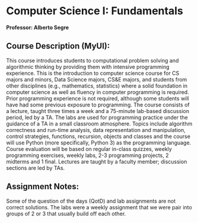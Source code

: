 # Computer Science I: Fundamentals

**Professor: Alberto Segre**

## Course Description (MyUI):
This course introduces students to computational problem solving and algorithmic thinking by providing them with intensive programming experience. This is the introduction to computer science course for CS majors and minors, Data Science majors, CS&E majors, and students from other disciplines (e.g., mathematics, statistics) where a solid foundation in computer science as well as fluency in computer programming is required. Prior programming experience is not required, although some students will have had some previous exposure to programming. The course consists of a lecture, taught three times a week and a 75-minute lab-based discussion period, led by a TA. The labs are used for programming practice under the guidance of a TA in a small classroom atmosphere.  Topics include algorithm correctness and run-time analysis, data representation and manipulation, control strategies, functions, recursion, objects and classes and the course will use Python (more specifically, Python 3) as the programming language. Course evaluation will be based on regular in-class quizzes, weekly programming exercises, weekly labs, 2-3 programming projects, 2 midterms and 1 final. Lectures are taught by a faculty member; discussion sections are led by TAs.

## Assignment Notes:
Some of the question of the days (QotD) and lab assignments are not correct solutions.
The labs were a weekly assignment that we were pair into groups of 2 or 3 that usually build off each other.
